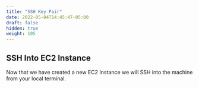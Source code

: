 ```yaml
---
title: "SSH Key Pair"
date: 2022-05-04T14:45:47-05:00
draft: false
hidden: true
weight: 105
---
```


## SSH Into EC2 Instance

Now that we have created a new EC2 Instance we will SSH into the machine from your local terminal.
